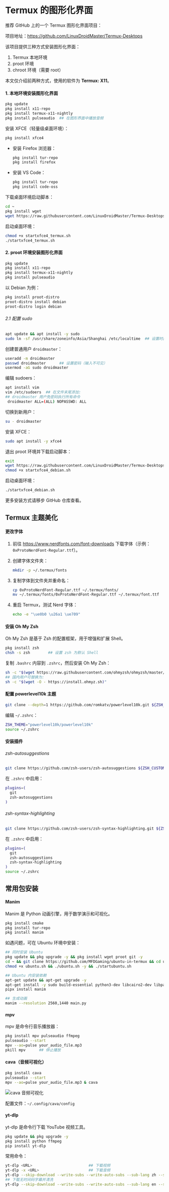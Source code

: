 
# Termux 的图形化界面

推荐 GitHub 上的一个 Termux 图形化界面项目：

项目地址：https://github.com/LinuxDroidMaster/Termux-Desktops

该项目提供三种方式安装图形化界面：

1. Termux 本地环境
2. proot 环境
3. chroot 环境（需要 root）

本文仅介绍前两种方式，使用的软件为 **Termux: X11**。

#### 1. 本地环境安装图形化界面

```bash
pkg update
pkg install x11-repo
pkg install termux-x11-nightly
pkg install pulseaudio  ## 在图形界面中播放音频
```

安装 XFCE（轻量级桌面环境）：

```bash
pkg install xfce4
```

- 安装 Firefox 浏览器：

  ```bash
  pkg install tur-repo
  pkg install firefox
  ```

- 安装 VS Code：

  ```bash
  pkg install tur-repo
  pkg install code-oss
  ```

下载桌面环境启动脚本：

```bash
cd ~
pkg install wget
wget https://raw.githubusercontent.com/LinuxDroidMaster/Termux-Desktops/main/scripts/termux_native/startxfce4_termux.sh
```

启动桌面环境：

```bash
chmod +x startxfce4_termux.sh
./startxfce4_termux.sh
```

#### 2. proot 环境安装图形化界面

```bash
pkg update
pkg install x11-repo
pkg install termux-x11-nightly
pkg install pulseaudio
```

以 Debian 为例：

```bash
pkg install proot-distro
proot-distro install debian
proot-distro login debian
```

###### 2.1 配置 sudo

```bash
apt update && apt install -y sudo
sudo ln -sf /usr/share/zoneinfo/Asia/Shanghai /etc/localtime  ## 设置时区
```

创建普通用户 `droidmaster`：

```bash
useradd -m droidmaster
passwd droidmaster      ## 设置密码（输入不可见）
usermod -aG sudo droidmaster
```

编辑 sudoers：

```bash
apt install vim
vim /etc/sudoers  ## 在文件末尾添加:
## droidmaster 用户免密码执行所有命令
 droidmaster ALL=(ALL) NOPASSWD: ALL
```

切换到新用户：

```bash
su - droidmaster
```

安装 XFCE：

```bash
sudo apt install -y xfce4
```

退出 proot 环境并下载启动脚本：

```bash
exit
wget https://raw.githubusercontent.com/LinuxDroidMaster/Termux-Desktops/main/scripts/proot_debian/startxfce4_debian.sh
chmod +x startxfce4_debian.sh
```

启动桌面环境：

```bash
./startxfce4_debian.sh
```

更多安装方式请移步 GitHub 仓库查看。

## Termux 主题美化

#### 更改字体

1. 前往 https://www.nerdfonts.com/font-downloads 下载字体（示例：`0xProtoNerdFont-Regular.ttf`）。

2. 创建字体文件夹：

   ```bash
   mkdir -p ~/.termux/fonts
   ```

3. 复制字体到文件夹并重命名：

   ```bash
   cp 0xProtoNerdFont-Regular.ttf ~/.termux/fonts/
   mv ~/.termux/fonts/0xProtoNerdFont-Regular.ttf ~/.termux/font.ttf
   ```

4. 重启 Termux，测试 Nerd 字体：

   ```bash
   echo -e "\ue0b0 \u26a1 \ue709"
   ```

#### 安装 Oh My Zsh

Oh My Zsh 是基于 Zsh 的配置框架，用于增强和扩展 Shell。

```bash
pkg install zsh
chsh -s zsh        ## 设置 zsh 为默认 Shell
```

复制 `.bashrc` 内容到 `.zshrc`，然后安装 Oh My Zsh：

```bash
sh -c "$(wget https://raw.githubusercontent.com/ohmyzsh/ohmyzsh/master/tools/install.sh -O -)"
## 国内用户可替换为:
sh -c "$(wget -O - https://install.ohmyz.sh)"
```

#### 配置 powerlevel10k 主题

```bash
git clone --depth=1 https://github.com/romkatv/powerlevel10k.git ${ZSH_CUSTOM:-$HOME/.oh-my-zsh/custom}/themes/powerlevel10k
```

编辑 `~/.zshrc`：

```bash
ZSH_THEME="powerlevel10k/powerlevel10k"
source ~/.zshrc
```

#### 安装插件

###### zsh-autosuggestions

```bash
git clone https://github.com/zsh-users/zsh-autosuggestions ${ZSH_CUSTOM:-~/.oh-my-zsh/custom}/plugins/zsh-autosuggestions
```

在 `.zshrc` 中启用：

```bash
plugins=(
  git
  zsh-autosuggestions
)
```

###### zsh-syntax-highlighting

```bash
git clone https://github.com/zsh-users/zsh-syntax-highlighting.git ${ZSH_CUSTOM:-~/.oh-my-zsh/custom}/plugins/zsh-syntax-highlighting
```

在 `.zshrc` 中启用：

```bash
plugins=(
  git
  zsh-autosuggestions
  zsh-syntax-highlighting
)
source ~/.zshrc
```

## 常用包安装

#### Manim

Manim 是 Python 动画引擎，用于数学演示和可视化。

```bash
pkg install cmake
pkg install tur-repo
pkg install manim
```

如遇问题，可在 Ubuntu 环境中安装：

```bash
## 同时安装 Ubuntu
pkg update && pkg upgrade -y && pkg install wget proot git -y
cd ~ && git clone https://github.com/MFDGaming/ubuntu-in-termux && cd ubuntu-in-termux
chmod +x ubuntu.sh && ./ubuntu.sh -y && ./startubuntu.sh

## Ubuntu 内安装依赖
apt-get update && apt-get upgrade -y
apt-get install -y sudo build-essential python3-dev libcairo2-dev libpango1.0-dev ffmpeg texlive texlive-latex-extra python3-pip python3-venv pipx
pipx install manim

## 生成动画
manim --resolution 2560,1440 main.py
```

#### mpv

mpv 是命令行音乐播放器：

```bash
pkg install mpv pulseaudio ffmpeg
pulseaudio --start
mpv --ao=pulse your_audio_file.mp3
pkill mpv      ## 停止播放
```

#### cava（音频可视化）

```bash
pkg install cava
pulseaudio --start
mpv --ao=pulse your_audio_file.mp3 & cava
```

![cava 音频可视化](https://raw.githubusercontent.com/aric6494/images/main/img/1738379894565.jpg)

配置文件：`~/.config/cava/config`

#### yt-dlp

yt-dlp 是命令行下载 YouTube 视频工具。

```bash
pkg update && pkg upgrade -y
pkg install python ffmpeg
pip install yt-dlp
```

常用命令：

```bash
yt-dlp <URL>                         ## 下载视频
yt-dlp -x <URL>                      ## 下载音频
yt-dlp --skip-download --write-subs --write-auto-subs --sub-lang zh --sub-format srt -o "transcript.%(ext)s" '<URL>'
## 下载无时间码字幕并清洗
yt-dlp --skip-download --write-subs --write-auto-subs --sub-lang en --sub-format ttml -o "transcript.en.ttml" '<URL>' && sed -e 's/<[^>]*>//g' -e '/^[[:space:]]*$/d' transcript.en.ttml > output.txt
```